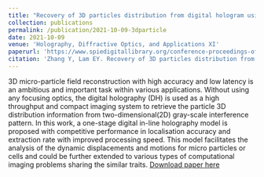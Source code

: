 ```yaml
---
title: "Recovery of 3D particles distribution from digital hologram using a one-stage detection network"
collection: publications
permalink: /publication/2021-10-09-3dparticle
date: 2021-10-09
venue: 'Holography, Diffractive Optics, and Applications XI'
paperurl: 'https://www.spiedigitallibrary.org/conference-proceedings-of-spie/11898/118980H/Recovery-of-3D-particles-distribution-from-digital-hologram-using-a/10.1117/12.2601097.short?SSO=1'
citation: 'Zhang Y, Lam EY. Recovery of 3D particles distribution from digital hologram using a one-stage detection network. InHolography, Diffractive Optics, and Applications XI 2021 Oct 9 (Vol. 11898, pp. 50-58). SPIE.'
---
```

3D micro-particle field reconstruction with high accuracy and low latency is an ambitious and important task within various applications. Without using any focusing optics, the digital holography (DH) is used as a high throughput and compact imaging system to retrieve the particle 3D distribution information from two-dimensional(2D) gray-scale interference pattern. In this work, a one-stage digital in-line holography model is proposed with competitive performance in localisation accuracy and extraction rate with improved processing speed. This model facilitates the analysis of the dynamic displacements and motions for micro particles or cells and could be further extended to various types of computational imaging problems sharing the similar traits.
[Download paper here](https://www.spiedigitallibrary.org/conference-proceedings-of-spie/11898/118980H/Recovery-of-3D-particles-distribution-from-digital-hologram-using-a/10.1117/12.2601097.short?SSO=1)